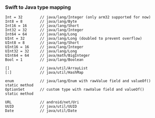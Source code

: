 
### Swift to Java type mapping

    Int = 32        // java/lang/Integer (only arm32 supported for now)
    Int8 = 8        // java/lang/Byte
    Int16 = 16     	// java/lang/Short
    Int32 = 32     	// java/lang/Integer
    Int64 = 64     	// java/lang/Long
    UInt = 32       // java/lang/Long (doubled to prevent overflow)
    UInt8 = 8       // java/lang/Short
    UInt16 = 16     // java/lang/Integer
    UInt32 = 32     // java/lang/Long
    UInt64 = 64     // java/math/BigInteger
    Bool = 1        // java/lang/Boolean

    []              // java/util/ArrayList
    [:]             // java/util/HashMap

    enum            // java/lang/Enum with rawValue field and valueOf() static method
    OptionSet       // custom type with rawValue field and valueOf() static method

    URL             // android/net/Uri
    UUID            // java/util/UUID
    Date            // java/util/Date

